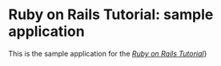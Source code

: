 # Ruby on Rails Tutorial: sample application

This is the sample application for the [*Ruby on Rails Tutorial*](http://railstutorial.org/)}